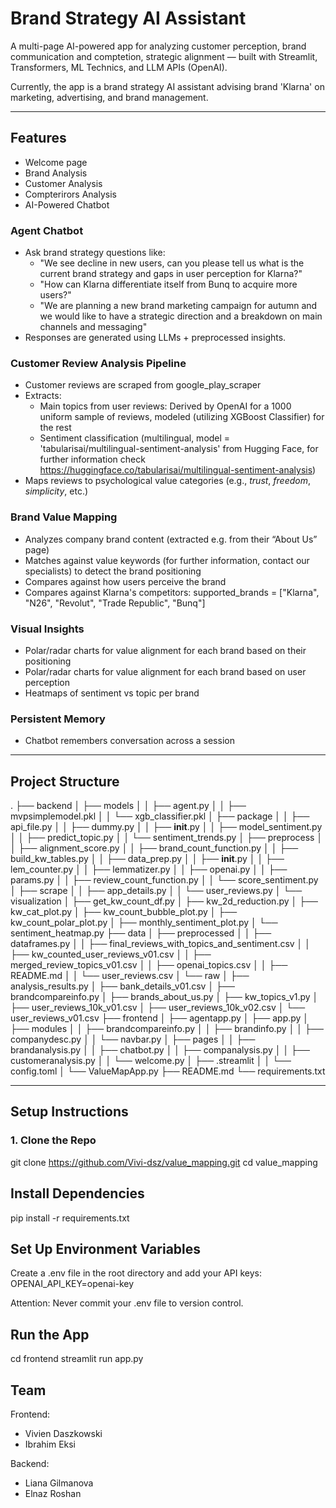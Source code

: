 # Brand Strategy AI Assistant

A multi-page AI-powered app for analyzing customer perception, brand communication and comptetion, strategic alignment — built with Streamlit, Transformers, ML Technics, and LLM APIs (OpenAI).

Currently, the app is a brand strategy AI assistant advising brand 'Klarna' on marketing, advertising, and brand management.

---

## Features
- Welcome page
- Brand Analysis
- Customer Analysis
- Compterirors Analysis
- AI-Powered Chatbot

### Agent Chatbot
- Ask brand strategy questions like:
  - "We see decline in new users, can you please tell us what is the current brand strategy and gaps in user perception for Klarna?"
  - "How can Klarna differentiate itself from Bunq to acquire more users?"
  - "We are planning a new brand marketing campaign for autumn and we would like to have a strategic direction and a breakdown on main    channels and messaging"
- Responses are generated using LLMs + preprocessed insights.

### Customer Review Analysis Pipeline
- Customer reviews are scraped from google_play_scraper
- Extracts:
  - Main topics from user reviews:
    Derived by OpenAI for a 1000 uniform sample of reviews, modeled (utilizing XGBoost Classifier) for the rest
  - Sentiment classification (multilingual, model = 'tabularisai/multilingual-sentiment-analysis' from Hugging Face, for further information check https://huggingface.co/tabularisai/multilingual-sentiment-analysis)
- Maps reviews to psychological value categories (e.g., *trust*, *freedom*, *simplicity*, etc.)

### Brand Value Mapping
- Analyzes company brand content (extracted e.g. from their “About Us” page)
- Matches against value keywords (for further information, contact our specialists) to detect the brand positioning
- Compares against how users perceive the brand
- Compares against Klarna's competitors:
  supported_brands = ["Klarna", "N26", "Revolut", "Trade Republic", "Bunq"]

### Visual Insights
- Polar/radar charts for value alignment for each brand based on their positioning
- Polar/radar charts for value alignment for each brand based on user perception
- Heatmaps of sentiment vs topic per brand

### Persistent Memory
- Chatbot remembers conversation across a session

---

## Project Structure
.
├── backend
│   ├── models
│   │   ├── agent.py
│   │   ├── mvpsimplemodel.pkl
│   │   └── xgb_classifier.pkl
│   ├── package
│   │   ├── api_file.py
│   │   ├── dummy.py
│   │   ├── __init__.py
│   │   ├── model_sentiment.py
│   │   ├── predict_topic.py
│   │   └── sentiment_trends.py
│   ├── preprocess
│   │   ├── alignment_score.py
│   │   ├── brand_count_function.py
│   │   ├── build_kw_tables.py
│   │   ├── data_prep.py
│   │   ├── __init__.py
│   │   ├── lem_counter.py
│   │   ├── lemmatizer.py
│   │   ├── openai.py
│   │   ├── params.py
│   │   ├── review_count_function.py
│   │   └── score_sentiment.py
│   ├── scrape
│   │   ├── app_details.py
│   │   └── user_reviews.py
│   └── visualization
│       ├── get_kw_count_df.py
│       ├── kw_2d_reduction.py
│       ├── kw_cat_plot.py
│       ├── kw_count_bubble_plot.py
│       ├── kw_count_polar_plot.py
│       ├── monthly_sentiment_plot.py
│       └── sentiment_heatmap.py
├── data
│   ├── preprocessed
│   │   ├── dataframes.py
│   │   ├── final_reviews_with_topics_and_sentiment.csv
│   │   ├── kw_counted_user_reviews_v01.csv
│   │   ├── merged_review_topics_v01.csv
│   │   ├── openai_topics.csv
│   │   ├── README.md
│   │   └── user_reviews.csv
│   └── raw
│       ├── analysis_results.py
│       ├── bank_details_v01.csv
│       ├── brandcompareinfo.py
│       ├── brands_about_us.py
│       ├── kw_topics_v1.py
│       ├── user_reviews_10k_v01.csv
│       ├── user_reviews_10k_v02.csv
│       └── user_reviews_v01.csv
├── frontend
│   ├── agentapp.py
│   ├── app.py
│   ├── modules
│   │   ├── brandcompareinfo.py
│   │   ├── brandinfo.py
│   │   ├── companydesc.py
│   │   └── navbar.py
│   ├── pages
│   │   ├── brandanalysis.py
│   │   ├── chatbot.py
│   │   ├── companalysis.py
│   │   ├── customeranalysis.py
│   │   └── welcome.py
│   ├── .streamlit
│   │   └── config.toml
│   └── ValueMapApp.py
├── README.md
└── requirements.txt

---

## Setup Instructions

### 1. Clone the Repo

git clone https://github.com/Vivi-dsz/value_mapping.git
cd value_mapping

## Install Dependencies

pip install -r requirements.txt

## Set Up Environment Variables

Create a .env file in the root directory and add your API keys:
OPENAI_API_KEY=openai-key

Attention: Never commit your .env file to version control.

## Run the App

cd frontend
streamlit run app.py

## Team

Frontend:
- Vivien Daszkowski
- Ibrahim Eksi

Backend:
- Liana Gilmanova
- Elnaz Roshan
